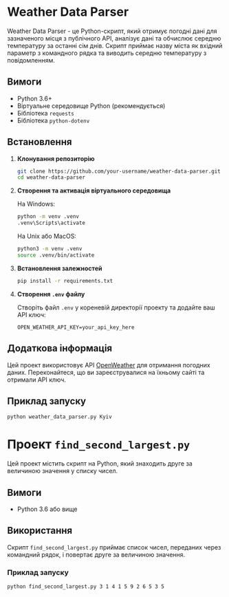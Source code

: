 # Weather Data Parser

Weather Data Parser - це Python-скрипт, який отримує погодні дані для зазначеного місця з публічного API, аналізує дані та обчислює середню температуру за останні сім днів. Скрипт приймає назву міста як вхідний параметр з командного рядка та виводить середню температуру з повідомленням.

## Вимоги

- Python 3.6+
- Віртуальне середовище Python (рекомендується)
- Бібліотека `requests`
- Бібліотека `python-dotenv`

## Встановлення

1. **Клонування репозиторію**

    ```bash
    git clone https://github.com/your-username/weather-data-parser.git
    cd weather-data-parser
    ```

2. **Створення та активація віртуального середовища**

    На Windows:
    ```bash
    python -m venv .venv
    .venv\Scripts\activate
    ```

    На Unix або MacOS:
    ```bash
    python3 -m venv .venv
    source .venv/bin/activate
    ```

3. **Встановлення залежностей**

    ```bash
    pip install -r requirements.txt
    ```

4. **Створення `.env` файлу**

    Створіть файл `.env` у кореневій директорії проекту та додайте ваш API ключ:
    ```env
    OPEN_WEATHER_API_KEY=your_api_key_here
    ```

## Додаткова інформація
Цей проект використовує API [OpenWeather](https://openweathermap.org/api/one-call-3) для отримання погодних даних. 
Переконайтеся, що ви зареєструвалися на їхньому сайті та отримали API ключ.


## Приклад запуску

```bash
python weather_data_parser.py Kyiv
```


# Проект `find_second_largest.py`

Цей проект містить скрипт на Python, який знаходить друге за величиною значення у списку чисел.

## Вимоги

- Python 3.6 або вище

## Використання

Скрипт `find_second_largest.py` приймає список чисел, переданих через командний рядок, і повертає друге за величиною значення.

### Приклад запуску

```bash
python find_second_largest.py 3 1 4 1 5 9 2 6 5 3 5
